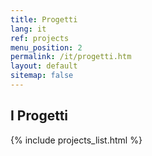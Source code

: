 ```yaml
---
title: Progetti
lang: it
ref: projects
menu_position: 2
permalink: /it/progetti.htm
layout: default
sitemap: false
---
```


<h2>I Progetti</h2>

{% include projects_list.html %}
